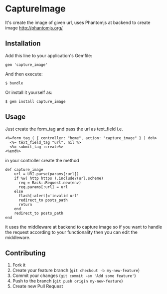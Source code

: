 # CaptureImage

It's create the image of given url, uses Phantomjs at backend to create image
http://phantomjs.org/

## Installation

Add this line to your application's Gemfile:

    gem 'capture_image'

And then execute:

    $ bundle

Or install it yourself as:

    $ gem install capture_image

## Usage

Just create the form_tag and pass the url as text_field i.e.

    <%=form_tag ( { controller: "home", action: "capture_image" } ) do%>
      <%= text_field_tag "url", nil %>
      <%= submit_tag :create%>
    <%end%>


in your controller create the method

    def capture_image
        url = URI.parse(params[:url])
        if %w( http https ).include?(url.scheme)
          req = Rack::Request.new(env)
          req.params[:url] = url
        else
          flash[:alert]='invalid url'
          redirect_to posts_path
          return
        end
        redirect_to posts_path
    end
 
 
 it uses the middleware at backend to capture image so if you want to handle the request according to your functionality
 then you can edit the middleware.
 
 

## Contributing

1. Fork it
2. Create your feature branch (`git checkout -b my-new-feature`)
3. Commit your changes (`git commit -am 'Add some feature'`)
4. Push to the branch (`git push origin my-new-feature`)
5. Create new Pull Request

